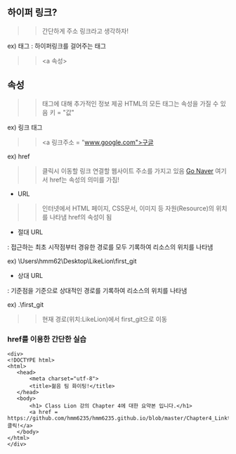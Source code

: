 ## 하이퍼 링크?
>> 간단하게 주소 링크라고 생각하자!


ex) <a> </a> 태그 : 하이퍼링크를 걸어주는 태그
>> <a 속성> </a> 

## 속성
>> 태그에 대해 추가적인 정보 제공
>> HTML의 모든 태그는 속성을 가질 수 있음
>> 키 = "값"


ex) 링크 태그
>> <a 링크주소 = "www.google.com">구글</a>

ex) href
>> 클릭시 이동할 링크
>> 연결할 웹사이트 주소를 가지고 있음
>> <a href="http://www.naver.com">Go Naver</a>
>> 여기서 href는 속성의 의미를 가짐!

* URL
>> 인터넷에서 HTML 페이지, CSS문서, 이미지 등 자원(Resource)의 위치를 나타냄
>> href의 속성이 됨


- 절대 URL

: 접근하는 최초 시작점부터 경유한 경로를 모두 기록하여 리소스의 위치를 나타냄

ex) \Users\hmm62\Desktop\LikeLion\first_git

- 상대 URL

: 기준점을 기준으로 상대적인 경로를 기록하여 리소스의 위치를 나타냄

ex) .\first_git 
>> 현재 경로(위치:LikeLion)에서 first_git으로 이동


### href를 이용한 간단한 실습
 ~~~
 <div>
<!DOCTYPE html>
<html>
    <head>
        <meta charset="utf-8">
        <title>젊음 팀 화이팅!</title>
    </head>
    <body>
        <h1> Class Lion 강의 Chapter 4에 대한 요약본 입니다.</h1>
        <a href = https://github.com/hmm6235/hmm6235.github.io/blob/master/Chapter4_Linktag.md>클릭!</a>
    </body>
</html>
 </div>
 ~~~


